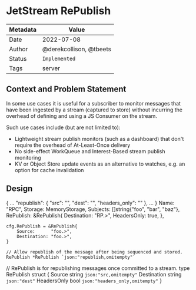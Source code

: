 # JetStream RePublish 

| Metadata | Value                   |
|----------|-------------------------|
| Date     | 2022-07-08              |
| Author   | @derekcollison, @tbeets |
| Status   | `Implemented`           |
| Tags     | server                  |

## Context and Problem Statement

In some use cases it is useful for a subscriber to monitor messages that have been ingested by a stream (captured to
store) without incurring the overhead of defining and using a JS Consumer on the stream.

Such use cases include (but are not limited to):

* Lightweight stream publish monitors (such as a dashboard) that don't require the overhead of At-Least-Once delivery
* No side-effect WorkQueue and Interest-Based stream publish monitoring
* KV or Object Store update events as an alternative to watches, e.g. an option for cache invalidation

## Design

{
...
    "republish": {
        "src": "",
        "dest": "",
        "headers_only": ""
    },
...
}
		Name:     "RPC",
		Storage:  MemoryStorage,
		Subjects: []string{"foo", "bar", "baz"},
		RePublish: &RePublish{
			Destination: "RP.>",
			HeadersOnly: true,
		},

	cfg.RePublish = &RePublish{
		Source:      "foo.>",
		Destination: "foo.>",
	}

	// Allow republish of the message after being sequenced and stored.
	RePublish *RePublish `json:"republish,omitempty"`

// RePublish is for republishing messages once committed to a stream.
type RePublish struct {
Source      string `json:"src,omitempty"`
Destination string `json:"dest"`
HeadersOnly bool   `json:"headers_only,omitempty"`
}
